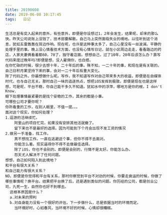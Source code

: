 ```yaml
---
title: 20190608
date: 2019-06-08 10:17:45
tags:   日记
---
```

    生活总是有突入起来的意外，有些意外，即便是你设想过1，2年会发生，结果呢，却来的那么快。昨天公司说账上没钱了，技术部要解散。自己马上突然面临失业的境地。以往听到这个消息，犹如五雷轰轰在耳边作响。现在呢，也许是这种事太多了，自己心里没有一丝波澜。平静的处理手里的事。晚上没心情看技术方面，也没有心情写日记，就在小区周边走走，看看路边的药店，人家夫妻俩看着都60，70了，独守着店面。想想自己，过了10年，20年后该怎么办？靠写代码来度过晚年吗?即便是想，没人雇佣你，也白搭。
    在你忙碌的时候，很少去想十年，二十年后的事。殊不知，一二十年的事，和现在是有关联的。自己日积月累坚持下来的事，会对一二十年后有重大变化。
    除了代码之外，你最想做什么呢。写作，我不知道写作对自己带来多大的收益，即便是在自媒体时代，也与自己无关。那时自己一味的追逐热点，想把iOS发挥到极致，即便是现在也是这样想，可是呢，平台不稳，你自己能干多久不知道。犹如水中的浮萍，哪地方是你的根，I don't Know.
    眼下处理事情最紧要的是找个安稳的工作，其余的都是小事。
    可哪些公司才要你呢？
    你所看重的工作，在别人眼里，不值一提。。。
    面对这个现实，你如何处理？
    1.逗游的活继续忙。
        阿里山的项目忙完，如果没有安排其他活就撤了。
        留下来也不是最好的选择。因为可能到下个月会出现不发工资的情况
    2.做另一手准备，找工作。
        真不想找工作。一直在逃避这个事，但你不得不去面对。
        你能怎么着。现实逼得你不得不去做最佳选择。
        除了iOS，你也不会别的。即便是会别的，行情不是太好。你能怎么办。
        怨天尤人解决不了任何问题。
    想想，自己如何陷入到此境地？
    和平台有很大关系？
    和自己能力有很大关系？
    NO，即便是你觉得和平台有关系，那时你察觉到平台不对劲的时候，你要走衰运的时候，你做了哪些事情呢？换平台。结果把平台换了后，还是遇到类似的问题。你历经的公司，都是创业公司，九死一生，自然你也好不到哪去。
      这根本原因是什么？
      a.对未来的预判
      b.对自身能力没有一个很好的评估，下一步做什么，总是依据当时的环境而定。
        当环境好时，心如春风，当环境不好的时候，心情却很糟糕。
        
        
        
    
    
